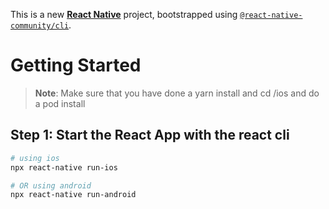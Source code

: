 This is a new [**React Native**](https://reactnative.dev) project, bootstrapped using [`@react-native-community/cli`](https://github.com/react-native-community/cli).

# Getting Started

>**Note**: Make sure that you have done a yarn install and cd /ios and do a pod install

## Step 1: Start the React App with the react cli

```bash
# using ios
npx react-native run-ios

# OR using android
npx react-native run-android 
```